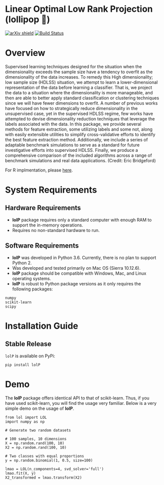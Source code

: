 # Linear Optimal Low Rank Projection (lollipop :lollipop:)


[![arXiv shield](https://img.shields.io/badge/arXiv-1709.01233-red.svg?style=flat)](https://arxiv.org/abs/1709.01233)
[![Build Status](https://travis-ci.org/neurodata/lollipop.svg?branch=master)](https://travis-ci.org/neurodata/lollipop)

# Overview

Supervised learning techniques designed for the situation when the dimensionality exceeds the sample size have a tendency to overfit as the dimensionality of the data increases. To remedy this High dimensionality; low sample size (HDLSS) situation, we attempt to learn a lower-dimensional representation of the data before learning a classifier. That is, we project the data to a situation where the dimensionality is more manageable, and then are able to better apply standard classification or clustering techniques since we will have fewer dimensions to overfit. A number of previous works have focused on how to strategically reduce dimensionality in the unsupervised case, yet in the supervised HDLSS regime, few works have attempted to devise dimensionality reduction techniques that leverage the labels associated with the data. In this package, we provide several methods for feature extraction, some utilizing labels and some not, along with easily extensible utilities to simplify cross-validative efforts to identify the best feature extraction method. Additionally, we include a series of adaptable benchmark simulations to serve as a standard for future investigative efforts into supervised HDLSS. Finally, we produce a comprehensive comparison of the included algorithms across a range of benchmark simulations and real data applications. (Credit: Eric Bridgeford)

For R implmentation, please [here](https://github.com/neurodata/lol).

# System Requirements

## Hardware Requirements
- **lolP** package requires only a standard computer with enough RAM to support the in-memory operations.
- Requires no non-standard hardware to run.

## Software Requirements
- **lolP** was developed in Python 3.6. Currently, there is no plan to support Python 2.
- Was developed and tested primarily on Mac OS (Sierra 10.12.6).
- **lolP** package should be compatible with Windows, Mac, and Linux operating systems.
- **lolP** is robust to Python package versions as it only requires the following packages:
```
numpy
scikit-learn
scipy
```

# Installation Guide

## Stable Release
`lolP` is available on PyPi:
```
pip install lolP
```

# Demo
The **lolP** package offers identical API to that of scikit-learn. Thus, if you have used scikit-learn,
you will find the usage very familiar. Below is a very simple demo on the usage of **lolP**.

```
from lol import LOL
import numpy as np

# Generate two random datasets

# 100 samples, 10 dimensions
X = np.random.rand(100, 10)
X2 = np.random.rand(100, 10)

# Two classes with equal proportions
y = np.random.binomial(1, 0.5, size=100)

lmao = LOL(n_components=4, svd_solver='full')
lmao.fit(X, y)
X2_transformed = lmao.transform(X2)
```